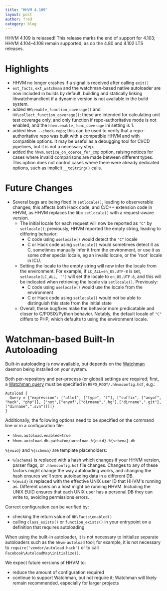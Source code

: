 ```yaml
---
title: "HHVM 4.109"
layout: post
author: fred
category: blog
---
```


HHVM 4.109 is released! This release marks the end of support for 4.103;
HHVM 4.104&ndash;4.108 remain supported, as do the 4.80 and 4.102 LTS releases.

# Highlights

- HHVM no longer crashes if a signal is received after calling `exit()`
- `ext_facts`, `ext_watchman` and the watchman-based native autoloader are now
  included in builds by default, building and statically linking
  libwatchmanclient if a dynamic version is not available in the build system.
- added `HH\enable_function_coverage()` and `HH\collect_function_coverage()`;
  these are intended for calculating unit test coverage only, and only function
  if repo-authoritative mode is not enabled, and the
    `hhvm.enable_func_coverage` ini setting is 1.
- added `hhvm --check-repo`; this can be used to verify that a
  repo-authoritative repo was built with a compatible HHVM and with compatible
  options. It may be useful as a debugging tool for CI/CD pipelines, but it is
  not a necessary step.
- added the `hhvm.notice_on_coerce_for_cmp` option, raising notices for cases
  where invalid comparisons are made between different types. This option does
  not control cases where there were already dedicated options, such as implicit
  `__toString()` calls.

# Future Changes

- Several bugs are being fixed in `setlocale()`, leading to observerable
  changes; this affects both Hack code, and C/C++ extension code in HHVM, as
  HHVM replaces the libc `setlocale()` with a request-aware version.
  - The initial locale for each request will now be reported as `"C"` by
    `setlocale()`; previously, HHVM reported the empty string, leading to
    differing behavior:
    - C code using `uselocale()` would detect the `"C"` locale
    - C or Hack  code using `setlocale()` would sometimes detect it as C,
      sometimes manually infer it from the environment, or use it as some other
      special locale, eg an invalid locale, or the 'root' locale in ICU.
  - Setting the locale to the empty string will now infer the locale from the
    environment. For example, if `LC_ALL=en_US.UTF-8` is set,
    `setlocale(LC_ALL, '')` will set the locale to `en_US.UTF-8`, and this will
    be indicated when retrieving the locale via `setlocale()`. Previously:
    - C code using `uselocale()` would use the locale from the environment
    - C or Hack code using `setlocale()` would not be able to distinguish this
      state from the initial state
  - Overall, these bugfixes make the behavior more predicatable and closer to
    C/POSIX/Python behavior. Notably, the default locale of `"C"` differs to
    PHP, which defaults to using the environment locale.

# Watchman-based Built-In Autoloading

Built-in autoloading is now available, but depends on the
[Watchman](https://github.com/facebook/watchman/) daemon being installed
on your system.

Both per-repository and per-process (or global) settings are required;
first, a
[Watchman query](https://facebook.github.io/watchman/docs/file-query.html)
must be specified in `REPO_ROOT/.hhvmconfig.hdf`, e.g.:

```hdf
Autoload {
  Query = {"expression": ["allof", ["type", "f"], ["suffix", ["anyof", "hack", "php"]], ["not",["anyof",["dirname",".hg"],["dirname",".git"],["dirname",".svn"]]]]}
}
```

Additionally, the following options need to be specified on the command
line or in a configuration file:
- `hhvm.autoload.enabled=true`
- `hhvm.autoload.db.path=foo/autoload-%{euid}-%{schema}.db`

`%{euid}` and `%{schema}` are template placeholders:

* `%{schema}` is replaced with a hash which changes if your HHVM version, parser flags, or `.hhvmconfig.hdf` file changes. Changes to any of these factors might change the way autoloading works, and changing the hash ensures we'll store autoloading data in a different DB.
* `%{euid}` is replaced with the effective UNIX user ID that HHVM's running as. Different users on a host might be running HHVM. Including the UNIX EUID ensures that each UNIX user has a personal DB they can write to, avoiding permissions errors.

Correct configuration can be verified by:
- checking the return value of `HH\Facts\enabled()`
- calling `class_exists()` or `function_exists()` in your entrypoint
  on a definition that requires autoloading

When using the built-in autoloader, it is not necessary to initialize
separate autoloaders such as the `hhvm-autoload` tool; for example,
it is not necessary to `require('vendor/autoload.hack')` or to call
`Facebook\AutoloadMap\initialize()`.

We expect future versions of HHVM to:
- reduce the amount of configuration required
- continue to support Watchman, but not require it; Watchman will
  likely remain recommended, especially for larger projects
